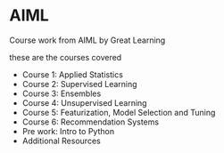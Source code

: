 # AIML
Course work from AIML by Great Learning

these are the courses covered

- Course 1: Applied Statistics
- Course 2: Supervised Learning
- Course 3: Ensembles
- Course 4: Unsupervised Learning
- Course 5: Featurization, Model Selection and Tuning
- Course 6: Recommendation Systems
- Pre work: Intro to Python
- Additional Resources 

